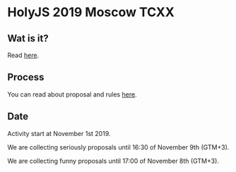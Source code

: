 # HolyJS 2019 Moscow TCXX

## Wat is it?

Read [here](../../README.md).

## Process

You can read about proposal and rules [here](https://github.com/HolyJS-TCXX/proposals).

## Date

Activity start at November 1st 2019.

We are collecting seriously proposals until 16:30 of November 9th (GTM+3).

We are collecting funny proposals until 17:00 of November 8th (GTM+3).


